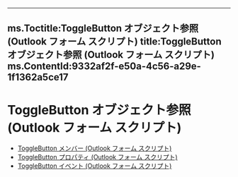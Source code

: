 

---
ms.Toctitle:ToggleButton オブジェクト参照 (Outlook フォーム スクリプト)
title:ToggleButton オブジェクト参照 (Outlook フォーム スクリプト)
ms.ContentId:9332af2f-e50a-4c56-a29e-1f1362a5ce17
---
# ToggleButton オブジェクト参照 (Outlook フォーム スクリプト)


- [ToggleButton メンバー (Outlook フォーム スクリプト)](62b4a042-546b-40b6-bd23-629d0c0306ab.md)
- [ToggleButton プロパティ (Outlook フォーム スクリプト)](839179dc-a24d-4251-b465-aea60f3e354a.md)
- [ToggleButton イベント (Outlook フォーム スクリプト)](5f0bd82a-8024-4005-9533-e28d679de79b.md)



